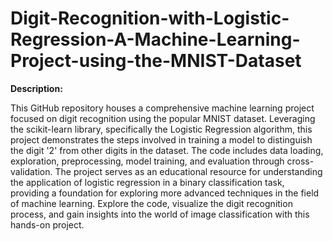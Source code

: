 # Digit-Recognition-with-Logistic-Regression-A-Machine-Learning-Project-using-the-MNIST-Dataset  


**Description:**  

This GitHub repository houses a comprehensive machine learning project focused on digit recognition using the popular MNIST dataset. Leveraging the scikit-learn library, specifically the Logistic Regression algorithm, this project demonstrates the steps involved in training a model to distinguish the digit '2' from other digits in the dataset. The code includes data loading, exploration, preprocessing, model training, and evaluation through cross-validation. The project serves as an educational resource for understanding the application of logistic regression in a binary classification task, providing a foundation for exploring more advanced techniques in the field of machine learning. Explore the code, visualize the digit recognition process, and gain insights into the world of image classification with this hands-on project.

